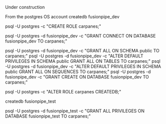 Under construction


From the postgres OS account
createdb fusionpipe_dev

psql -U postgres -c "CREATE ROLE carpanes;"

psql -U postgres -d fusionpipe_dev -c "GRANT CONNECT ON DATABASE fusionpipe_dev TO carpanes;"

psql -U postgres -d fusionpipe_dev -c "GRANT ALL ON SCHEMA public TO carpanes;"
psql -U postgres -d fusionpipe_dev -c "ALTER DEFAULT PRIVILEGES IN SCHEMA public GRANT ALL ON TABLES TO carpanes;"
psql -U postgres -d fusionpipe_dev -c "ALTER DEFAULT PRIVILEGES IN SCHEMA public GRANT ALL ON SEQUENCES TO carpanes;"
psql -U postgres -d fusionpipe_dev -c "GRANT CREATE ON DATABASE fusionpipe_dev TO carpanes;"

psql -U postgres -c "ALTER ROLE carpanes CREATEDB;"

createdb fusionpipe_test

psql -U postgres -d fusionpipe_test -c "GRANT ALL PRIVILEGES ON DATABASE fusionpipe_test TO carpanes;"